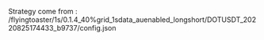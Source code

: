 Strategy come from : /flyingtoaster/1s/0.1.4_40%grid_1sdata_auenabled_longshort/DOTUSDT_20220825174433_b9737/config.json